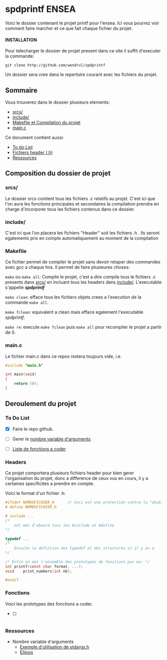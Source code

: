 # spdprintf ENSEA

 Voici le dossier contenant le projet printf pour l'ensea.
Ici vous pourrez voir comment faire marcher et ce que fait chaque fichier du projet.

#### INSTALLATION
Pour telecharger le dossier de projet present dans ce site il suffit d'executer la commande:

``git clone http://github.com/wendrul/spdprintf``

Un dossier sera cree dans le repertoire courant avec les fichiers du projet.

## Sommaire
Vous trouverez dans le dossier plusieurs elements:

- [srcs/](https://github.com/wendrul/spdprintf/blob/master/README.md#srcs])
- [include/](https://github.com/wendrul/spdprintf/blob/master/README.md#include)
- [Makefile et Compilation du projet](https://github.com/wendrul/spdprintf/blob/master/README.md#Makefile)
- [main.c](https://github.com/wendrul/spdprintf/blob/master/README.md#main.c)

Ce document contient aussi:

- [To do List](https://github.com/wendrul/spdprintf/blob/master/README.md#To-Do-List)
- [Fichiers header (.h)](https://github.com/wendrul/spdprintf/blob/master/README.md#headers)
- [Ressources](https://github.com/wendrul/spdprintf/blob/master/README.md#Ressources)

## Composition du dossier de projet

### srcs/

Le dossier srcs contient tous les fichiers .c relatifs au projet. C'est ici que l'on aura
les fonctions principales et secondaires la compilation prendra en charge d'incorporer tous 
les fichiers contenus dans ce dossier.

### include/

C'est ici que l'on placera les fichiers "Header" soit les fichiers .h . 
Ils seront egalements pris en compte automatiquement au moment de la compilation

### Makefile

Ce fichier permet de compiler le projet sans devoir retaper des commandes avec gcc a chaque fois. 
Il permet de faire plusieures choses:

``make`` ou ``make all``: Compile le projet, c'est a dire compile tous le fichiers .c presents dans 
[srcs/](srcs/) en incluant tous les headers dans [include/](include/). L'executable s'appelle ***spdprintf***

``make clean``: efface tous les fichiers objets crees a l'execution de la commande `make all`.

``make fclean``: equivalent a clean mais efface egalement l'executable *spdprintf*.

``make re``: execute `make fclean` puis `make all` pour recompiler le projet a partir de 0.

### main.c

Le fichier main.c dans ce repos restera toujours vide, i.e.

```c
#include "main.h"

int	main(void)
{
	return (0);
}
```

## Deroulement du projet

### To Do List

- [x] Faire le repo github.

- [ ] Gerer le [nombre variable d'arguments](https://stackoverflow.com/questions/2433295/how-does-printf-handle-its-arguments).

- [ ]  [Liste de fonctions a coder](https://github.com/wendrul/spdprintf/blob/master/README.md#fonctions)

### Headers

Ce projet comportera plusieurs fichiers header pour bien gerer l'organisation du projet, donc a difference de ceux vus en cours, il y a certaines specificites a prendre en compte.

Voici le format d'un fichier .h:
```c
#ifndef NOMDUFICHIER_H		// Ceci est une protection contre la "double inclusion"
# define NOMDUFICHIER_H

# include ...
/*
	ont met d'aboord tous les #include et #define
*/

typedef ...
/*
	Ensuite la defiition des typedef et des structures si il y en a
*/

/* Enfin on met l'ensemble des prototypes de fonctions par ex: */
int	printf(const char format, ...);
void	print_numbers(int nb);

#endif
```
### Fonctions

Voici les prototypes des fonctions a coder.

- [ ] ```c

### Ressources

- Nombre variable d'arguments
  - [Exemple d'utilisation de stdargs.h](https://stackoverflow.com/questions/2433295/how-does-printf-handle-its-arguments)
  - [Elipsis](https://en.wikipedia.org/wiki/Ellipsis_(computer_programming))


















